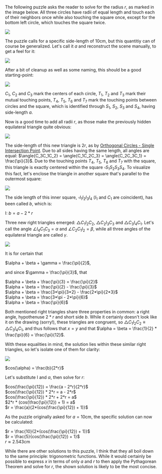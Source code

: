 The following puzzle asks the reader to solve for the radius $r$, as marked in the image below. All three circles have radii of equal length and touch each of their neighbors once while also touching the square once, except for the bottom left circle, which touches the square twice.

<img src="/assets/images/three_circles_in_a_square__1.png" class="third-width-image"/>

 The puzzle calls for a specific side-length of $10\mathrm{cm}$, but this quantitiy can of course be generalized. Let's call it $a$ and reconstruct the scene manually, to get a feel for it:

<img src="/assets/images/three_circles_in_a_square__2.jpg" class="third-width-image"/>

After a bit of cleanup as well as some naming, this should be a good starting-point:

<img src="/assets/images/three_circles_in_a_square__3.jpg" class="third-width-image"/>

$C_1$, $C_2$ and $C_3$ mark the centers of each circle, $T_1$, $T_2$ and $T_3$ mark their mutual touching points, $T_4$, $T_5$, $T_6$ and $T_7$ mark the touching points between circles and the square, which is identified through $S_1$, $S_2$, $S_3$ and $S_4$, having side-length $a$.

Now is a good time to add all radii $r$, as those make the previously hidden equilateral triangle quite obvious:

<img src="/assets/images/three_circles_in_a_square__4.jpg" class="third-width-image"/>

The side-length of this new triangle is $2r$, as by [Orthogonal Circles - Single Intersection Point](/math/orthogonal-circles#single-intersection-point). Due to all sides having the same length, all angles are equal: $\angle{C_3C_1C_2} = \angle{C_1C_2C_3} = \angle{C_2C_3C_1} = \frac{\pi}{3}$. Due to the touching points $T_4$, $T_5$, $T_6$ and $T_7$ with the square, this triangle is exactly centered within the square $\square{S_1S_2S_3S_4}$. To visualize this fact, let's enclose the triangle in another square that's parallel to the outermost square:

<img src="/assets/images/three_circles_in_a_square__5.jpg" class="third-width-image"/>

The side length of this inner square, $\square{I_1I_2I_3I_4}$ ($I_1$ and $C_1$ are coincident), has been called $b$, which is:

$\mathrm{I}$: $b = a - 2*r$

Three new right triangles emerged: $\triangle{C_1I_2C_2}$, $\triangle{C_2I_3C_3}$ and $\triangle{C_3I_4C_1}$. Let's call the angle $\angle{I_4C_1C_3} = \alpha$ and $\angle{C_2C_1I_2} = \beta$, while all three angles of the equilateral triangle are called $\gamma$.

<img src="/assets/images/three_circles_in_a_square__6.jpg" class="third-width-image"/>

It is for certain that

$\alpha + \beta + \gamma = \frac{\pi}{2}$,

and since $\gamma = \frac{\pi}{3}$, that

$\alpha + \beta + \frac{\pi}{3} = \frac{\pi}{2}$<br>
$\alpha + \beta = \frac{\pi}{2} - \frac{\pi}{3}$<br>
$\alpha + \beta = \frac{3*\pi}{3*2} - \frac{2*\pi}{2*3}$<br>
$\alpha + \beta = \frac{3*\pi - 2*\pi}{6}$<br>
$\alpha + \beta = \frac{\pi}{6}$

Both mentioned right triangles share three properties in common: a right angle, hypothenuse $2*r$ and short side $b$. While it certainly doesn't look like it on the drawing (sorry!), these triangles are congruent, so $\triangle{C_1I_2C_2} \equiv \triangle{C_3I_4C_1}$, and thus follows that $x = y$ and that $\alpha = \beta = \frac{1}{2} * \frac{\pi}{6} = \frac{\pi}{12}$.

With these equalities in mind, the solution lies within these similar right triangles, so let's isolate one of them for clarity:

<img src="/assets/images/three_circles_in_a_square__7.jpg" class="third-width-image"/>

$cos(\alpha) = \frac{b}{2*r}$

Let's substitute $\mathrm{I}$ and $\alpha$, then solve for $r$:

$cos(\frac{\pi}{12}) = \frac{a - 2*r}{2*r}$<br>
$cos(\frac{\pi}{12}) * 2*r = a - 2*r$<br>
$cos(\frac{\pi}{12}) * 2*r + 2*r = a$<br>
$2*r * (cos(\frac{\pi}{12}) + 1) = a$<br>
$r = \frac{a}{2*(cos(\frac{\pi}{12}) + 1)}$

As the puzzle originally asked for $a = 10\mathrm{cm}$, the specific solution can now be calculated:

$r = \frac{10}{2*(cos(\frac{\pi}{12}) + 1)}$<br>
$r = \frac{5}{cos(\frac{\pi}{12}) + 1}$<br>
$r \approx 2.543\mathrm{cm}$

While there are other solutions to this puzzle, I think that they all boil down to the same principle: trigonometric functions. While it would certainly be possible to express $x$ in terms of only $a$ and $r$ to then apply the Pythagorean Theorem and solve for $r$, the shown solution is likely to be the most concise.